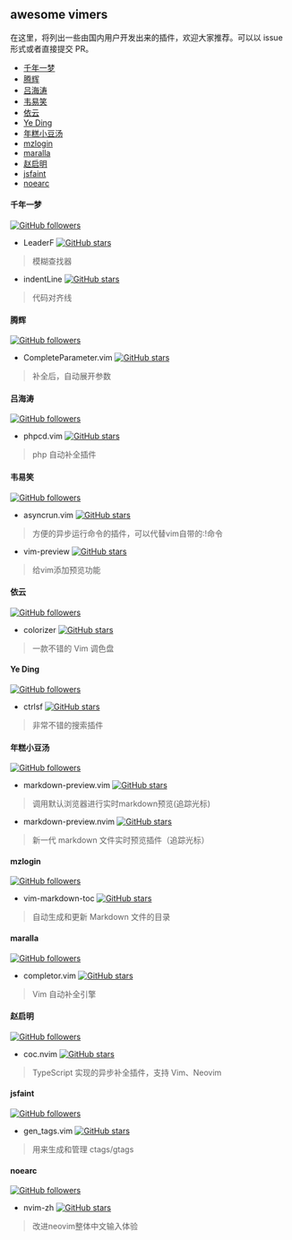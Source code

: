 ## awesome vimers

在这里，将列出一些由国内用户开发出来的插件，欢迎大家推荐。可以以 issue 形式或者直接提交 PR。

<!-- vim-markdown-toc GFM -->

- [千年一梦](#千年一梦)
- [腾辉](#腾辉)
- [吕海涛](#吕海涛)
- [韦易笑](#韦易笑)
- [依云](#依云)
- [Ye Ding](#ye-ding)
- [年糕小豆汤](#年糕小豆汤)
- [mzlogin](#mzlogin)
- [maralla](#maralla)
- [赵启明](#赵启明)
- [jsfaint](#jsfaint)
- [noearc](#noearc)

<!-- vim-markdown-toc -->

#### 千年一梦

[![GitHub followers](https://img.shields.io/github/followers/Yggdroot.svg?style=flat-square&label=Follow)](https://github.com/Yggdroot)

- LeaderF [![GitHub stars](https://img.shields.io/github/stars/Yggdroot/LeaderF.svg?style=social&label=Star)](https://github.com/Yggdroot/LeaderF)
> 模糊查找器
- indentLine [![GitHub stars](https://img.shields.io/github/stars/Yggdroot/indentLine.svg?style=social&label=Star)](https://github.com/Yggdroot/indentLine)
> 代码对齐线

#### 腾辉

[![GitHub followers](https://img.shields.io/github/followers/tenfyzhong.svg?style=flat-square&label=Follow)](https://github.com/tenfyzhong)

- CompleteParameter.vim [![GitHub stars](https://img.shields.io/github/stars/tenfyzhong/CompleteParameter.vim.svg?style=social&label=Star)](https://github.com/tenfyzhong/CompleteParameter.vim)
> 补全后，自动展开参数

#### 吕海涛

[![GitHub followers](https://img.shields.io/github/followers/lvht.svg?style=flat-square&label=Follow)](https://github.com/lvht)

- phpcd.vim [![GitHub stars](https://img.shields.io/github/stars/lvht/phpcd.vim.svg?style=social&label=Star)](https://github.com/lvht/phpcd.vim)
> php 自动补全插件

#### 韦易笑

[![GitHub followers](https://img.shields.io/github/followers/skywind3000.svg?style=flat-square&label=Follow)](https://github.com/skywind3000)

- asyncrun.vim [![GitHub stars](https://img.shields.io/github/stars/skywind3000/asyncrun.vim.svg?style=social&label=Star)](https://github.com/skywind3000/asyncrun.vim)
> 方便的异步运行命令的插件，可以代替vim自带的:!命令

- vim-preview [![GitHub stars](https://img.shields.io/github/stars/skywind3000/vim-preview.svg?style=social&label=Star)](https://github.com/skywind3000/vim-preview)
> 给vim添加预览功能

#### 依云

[![GitHub followers](https://img.shields.io/github/followers/lilydjwg.svg?style=flat-square&label=Follow)](https://github.com/lilydjwg)

- colorizer [![GitHub stars](https://img.shields.io/github/stars/lilydjwg/colorizer.svg?style=social&label=Star)](https://github.com/lilydjwg/colorizer)
> 一款不错的 Vim 调色盘

#### Ye Ding

[![GitHub followers](https://img.shields.io/github/followers/dyng.svg?style=flat-square&label=Follow)](https://github.com/dyng)

- ctrlsf [![GitHub stars](https://img.shields.io/github/stars/dyng/ctrlsf.vim.svg?style=social&label=Star)](https://github.com/dyng/ctrlsf.vim)
> 非常不错的搜索插件

#### 年糕小豆汤

[![GitHub followers](https://img.shields.io/github/followers/iamcco.svg?style=flat-square&lw)](https://github.com/iamcco)

- markdown-preview.vim [![GitHub stars](https://img.shields.io/github/stars/iamcco/markdown-preview.vim.svg?style=social&label=Star)](https://github.com/iamcco/markdown-preview.vim)
> 调用默认浏览器进行实时markdown预览(追踪光标)

- markdown-preview.nvim [![GitHub stars](https://img.shields.io/github/stars/iamcco/markdown-preview.nvim.svg?style=social&label=Star)](https://github.com/iamcco/markdown-preview.nvim)
> 新一代 markdown 文件实时预览插件（追踪光标）

#### mzlogin

[![GitHub followers](https://img.shields.io/github/followers/mzlogin.svg?style=flat-square&lw)](https://github.com/mzlogin)

- vim-markdown-toc [![GitHub stars](https://img.shields.io/github/stars/mzlogin/vim-markdown-toc.svg?style=social&label=Star)](https://github.com/mzlogin/vim-markdown-toc)
> 自动生成和更新 Markdown 文件的目录

#### maralla

[![GitHub followers](https://img.shields.io/github/followers/maralla.svg?style=flat-square&lw)](https://github.com/maralla)

- completor.vim [![GitHub stars](https://img.shields.io/github/stars/maralla/completor.vim.svg?style=social&label=Star)](https://github.com/maralla/completor.vim)
> Vim 自动补全引擎

#### 赵启明

[![GitHub followers](https://img.shields.io/github/followers/chemzqm.svg?style=flat-square&lw)](https://github.com/chemzqm)

- coc.nvim [![GitHub stars](https://img.shields.io/github/stars/neoclide/coc.nvim.svg?style=social&label=Star)](https://github.com/neoclide/coc.nvim)
> TypeScript 实现的异步补全插件，支持 Vim、Neovim

#### jsfaint

[![GitHub followers](https://img.shields.io/github/followers/jsfaint.svg?style=flat-square&lw)](https://github.com/jsfaint)

- gen_tags.vim [![GitHub stars](https://img.shields.io/github/stars/jsfaint/gen_tags.vim.svg?style=social&label=Star)](https://github.com/jsfaint/gen_tags.vim)
> 用来生成和管理 ctags/gtags

#### noearc
[![GitHub followers](https://img.shields.io/github/followers/noearc.svg?style=flat-square&lw)](https://github.com/noearc)

- nvim-zh [![GitHub stars](https://img.shields.io/github/stars/noearc/nvim-zh.svg?style=social&label=Star)](https://github.com/noearc/nvim-zh)
> 改进neovim整体中文输入体验
